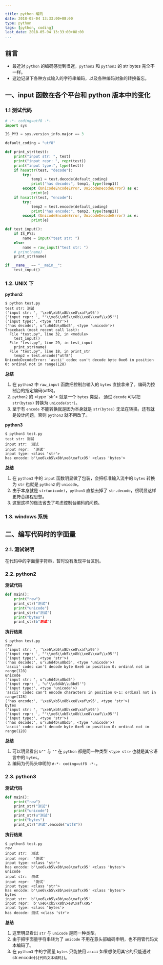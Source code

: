 ```yaml
---

title: python 编码
date: 2018-05-04 13:33:00+08:00
type: python
tags: [python, coding]
last_date: 2018-05-04 13:33:00+08:00
...
```


## 前言

-   最近对 `python` 的编码感觉到很迷，`python2` 和 `python3` 的 str bytes 完全不一样。
-   这边记录下各种方式输入的字符串编码，以及各种编码对象的转换备忘。

<!--more-->

## 一、input 函数在各个平台和 python 版本中的变化

### 1.1 测试代码

```python
# -*- coding=utf8 -*-
import sys

IS_PY3 = sys.version_info.major == 3

default_coding = "utf8"

def print_str(test):
    print("input str: ", test)
    print("input repr: ", repr(test))
    print("input type:", type(test))
    if hasattr(test, "decode"):
        try:
            temp1 = test.decode(default_coding)
            print("has decode:", temp1, type(temp1))
        except (UnicodeEncodeError, UnicodeDecodeError) as e:
            print(e)
    if hasattr(test, "encode"):
        try:
            temp2 = test.encode(default_coding)
            print("has encode:", temp2, type(temp2))
        except (UnicodeEncodeError, UnicodeDecodeError) as e:
            print(e)

def test_input():
    if IS_PY3:
        name = input("test str: ")
    else:
        name = raw_input("test str: ")
    # print(name)
    print_str(name)

if __name__ == "__main__":
    test_input()

```

### 1.2. UNIX 下

**python2**

```shell
$ python test.py
test str: 测试
('input str: ', '\xe6\xb5\x8b\xe8\xaf\x95')
('input repr: ', "'\\xe6\\xb5\\x8b\\xe8\\xaf\\x95'")
('input type:', <type 'str'>)
('has decode:', u'\u6d4b\u8bd5', <type 'unicode'>)
Traceback (most recent call last):
  File "test.py", line 32, in <module>
    test_input()
  File "test.py", line 29, in test_input
    print_str(name)
  File "test.py", line 18, in print_str
    temp2 = test.encode("utf8")
UnicodeDecodeError: 'ascii' codec can't decode byte 0xe6 in position 0: ordinal not in range(128)
```

**总结**

1. 在 `python2` 中 `raw_input` 函数把控制台输入的 `bytes` 直接拿来了，编码为控制台的指定编码(utf8)。
2. `python2` 的 <type 'str'> 就是一个 `bytes` 类型， 通过 `decode` 可以把 `str(bytes)` 转换为 `unicode(str)`。
3. 至于有 `encode` 不能转换就是因为本身就是 `str(bytes)` 无法在转换。还有就是设计问题，否则 `python3` 就不用改了。

**python3**

```shell
$ python3 test.py
test str: 测试
input str:  测试
input repr:  '测试'
input type: <class 'str'>
has encode: b'\xe6\xb5\x8b\xe8\xaf\x95' <class 'bytes'>
```

**总结**

1. 在 `python3` 中的 `input` 函数明显做了包装，会把标准输入流中的 `bytes` 转换为 `str` 也就是 `python2` 的 `unicode`。
2. 由于本身就是 `str(unicode)`，`python3` 直接去掉了 `str.decode`，很明显这样更符合编程思想。
3. 这里这样的做法省去了考虑控制台编码的问题。

### 1.3. windows 系统

## 二、编写代码时的字面量

### 2.1. 测试说明

在代码中的字面量字符串，暂时没有发现平台区别。

### 2.2. python2

**测试代码**

```python
def main():
    print("raw")
    print_str("测试")
    print("unicode")
    print_str(u"测试")
    print("bytes")
    print_str(b"测试")
```

**执行结果**

```shell
$ python test.py
raw
('input str: ', '\xe6\xb5\x8b\xe8\xaf\x95')
('input repr: ', "'\\xe6\\xb5\\x8b\\xe8\\xaf\\x95'")
('input type:', <type 'str'>)
('has decode:', u'\u6d4b\u8bd5', <type 'unicode'>)
'ascii' codec can't decode byte 0xe6 in position 0: ordinal not in range(128)
unicode
('input str: ', u'\u6d4b\u8bd5')
('input repr: ', "u'\\u6d4b\\u8bd5'")
('input type:', <type 'unicode'>)
'ascii' codec can't encode characters in position 0-1: ordinal not in range(128)
('has encode:', '\xe6\xb5\x8b\xe8\xaf\x95', <type 'str'>)
bytes
('input str: ', '\xe6\xb5\x8b\xe8\xaf\x95')
('input repr: ', "'\\xe6\\xb5\\x8b\\xe8\\xaf\\x95'")
('input type:', <type 'str'>)
('has decode:', u'\u6d4b\u8bd5', <type 'unicode'>)
'ascii' codec can't decode byte 0xe6 in position 0: ordinal not in range(128)
```

**总结**

1. 可以明显看出 `b""` 与 `""` 在 `python` 都是同一种类型 `<type str>` 也就是其它语言中的 `bytes`。
2. 编码为代码头申明的 `#-*- coding=utf8 -*-`。

### 2.3. python3

**测试代码**

```python
def main():
    print("raw")
    print_str("测试")
    print("unicode")
    print_str(u"测试")
    print("bytes")
    print_str("测试".encode("utf8"))
```

**执行结果**

```shell
$ python3 test.py
raw
input str:  测试
input repr:  '测试'
input type: <class 'str'>
has encode: b'\xe6\xb5\x8b\xe8\xaf\x95' <class 'bytes'>
unicode
input str:  测试
input repr:  '测试'
input type: <class 'str'>
has encode: b'\xe6\xb5\x8b\xe8\xaf\x95' <class 'bytes'>
bytes
input str:  b'\xe6\xb5\x8b\xe8\xaf\x95'
input repr:  b'\xe6\xb5\x8b\xe8\xaf\x95'
input type: <class 'bytes'>
has decode: 测试 <class 'str'>
```

**总结**

1. 这里明显看出 `str` 与 `unicode` 是同一种类型。
2. 由于把字面量字符串转为了 `unicode` 不用在意头部编码申明，也不用管代码文本编码了。
3. 在 `python3` 中的字面量 `bytes` 只能使用 `ascii` 如果想使用其它的只能通过 str.encode(`${代码文本编码}`)。
